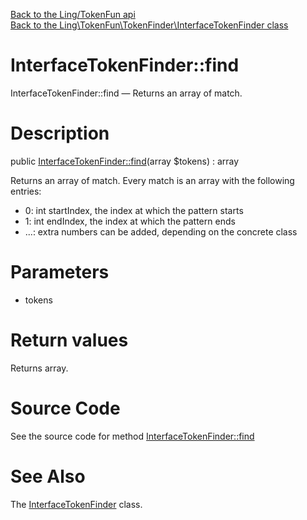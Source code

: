 [Back to the Ling/TokenFun api](https://github.com/lingtalfi/TokenFun/blob/master/doc/api/Ling/TokenFun.md)<br>
[Back to the Ling\TokenFun\TokenFinder\InterfaceTokenFinder class](https://github.com/lingtalfi/TokenFun/blob/master/doc/api/Ling/TokenFun/TokenFinder/InterfaceTokenFinder.md)


InterfaceTokenFinder::find
================



InterfaceTokenFinder::find — Returns an array of match.




Description
================


public [InterfaceTokenFinder::find](https://github.com/lingtalfi/TokenFun/blob/master/doc/api/Ling/TokenFun/TokenFinder/InterfaceTokenFinder/find.md)(array $tokens) : array




Returns an array of match.
Every match is an array with the following entries:

- 0: int startIndex, the index at which the pattern starts
- 1: int endIndex, the index at which the pattern ends
- ...: extra numbers can be added, depending on the concrete class




Parameters
================


- tokens

    


Return values
================

Returns array.








Source Code
===========
See the source code for method [InterfaceTokenFinder::find](https://github.com/lingtalfi/TokenFun/blob/master/TokenFinder/InterfaceTokenFinder.php#L34-L76)


See Also
================

The [InterfaceTokenFinder](https://github.com/lingtalfi/TokenFun/blob/master/doc/api/Ling/TokenFun/TokenFinder/InterfaceTokenFinder.md) class.



